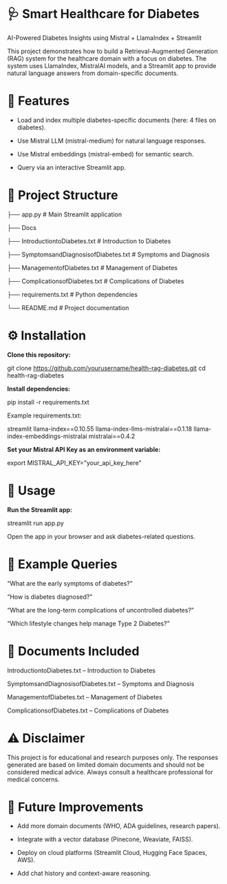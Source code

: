 # 🩺 **Smart Healthcare for Diabetes**

AI-Powered Diabetes Insights using Mistral + LlamaIndex + Streamlit

This project demonstrates how to build a Retrieval-Augmented Generation (RAG) system for the healthcare domain with a focus on diabetes. The system uses LlamaIndex, MistralAI models, and a Streamlit app to provide natural language answers from domain-specific documents.

# 📌 **Features**

* Load and index multiple diabetes-specific documents (here: 4 files on diabetes).

* Use Mistral LLM (mistral-medium) for natural language responses.

* Use Mistral embeddings (mistral-embed) for semantic search.

* Query via an interactive Streamlit app.


# 📂 **Project Structure**

├── app.py              # Main Streamlit application

├── Docs

  ├── IntroductiontoDiabetes.txt            # Introduction to Diabetes

  ├── SymptomsandDiagnosisofDiabetes.txt    # Symptoms and Diagnosis

  ├── ManagementofDiabetes.txt              # Management of Diabetes

  ├── ComplicationsofDiabetes.txt           # Complications of Diabetes

├── requirements.txt    # Python dependencies

└── README.md           # Project documentation

# ⚙️ **Installation**

**Clone this repository:**

git clone https://github.com/yourusername/health-rag-diabetes.git
cd health-rag-diabetes


**Install dependencies:**

pip install -r requirements.txt


Example requirements.txt:

streamlit
llama-index==0.10.55
llama-index-llms-mistralai==0.1.18
llama-index-embeddings-mistralai
mistralai==0.4.2


**Set your Mistral API Key as an environment variable:**

export MISTRAL_API_KEY="your_api_key_here"

# 🚀 Usage

**Run the Streamlit app:**

streamlit run app.py


Open the app in your browser and ask diabetes-related questions.

# 📝 Example Queries

“What are the early symptoms of diabetes?”

“How is diabetes diagnosed?”

“What are the long-term complications of uncontrolled diabetes?”

“Which lifestyle changes help manage Type 2 Diabetes?”

# 📘 Documents Included

IntroductiontoDiabetes.txt – Introduction to Diabetes

SymptomsandDiagnosisofDiabetes.txt – Symptoms and Diagnosis

ManagementofDiabetes.txt – Management of Diabetes

ComplicationsofDiabetes.txt – Complications of Diabetes

# ⚠️ Disclaimer

This project is for educational and research purposes only. The responses generated are based on limited domain documents and should not be considered medical advice. Always consult a healthcare professional for medical concerns.

# 🌟 Future Improvements

* Add more domain documents (WHO, ADA guidelines, research papers).

* Integrate with a vector database (Pinecone, Weaviate, FAISS).

* Deploy on cloud platforms (Streamlit Cloud, Hugging Face Spaces, AWS).

* Add chat history and context-aware reasoning.
